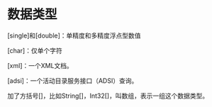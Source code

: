 
# 数据类型

[String]:一系列的字母和数字，可以包含空格，但是含有空格，需要用引号括起来，最好使用单引号。

[Int]:整数

[single]和[double]：单精度和多精度浮点型数值

[char]：仅单个字符

[xml]：一个XML文档。

[adsi]：一个活动目录服务接口（ADSI）查询。

加了方括号[]，比如String[]，Int32[]，叫数组，表示一组这个数据类型。

